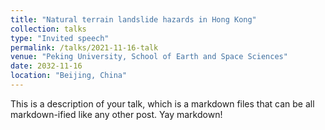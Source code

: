 ```yaml
---
title: "Natural terrain landslide hazards in Hong Kong"
collection: talks
type: "Invited speech"
permalink: /talks/2021-11-16-talk
venue: "Peking University, School of Earth and Space Sciences"
date: 2032-11-16
location: "Beijing, China"
---
```


This is a description of your talk, which is a markdown files that can be all markdown-ified like any other post. Yay markdown!
